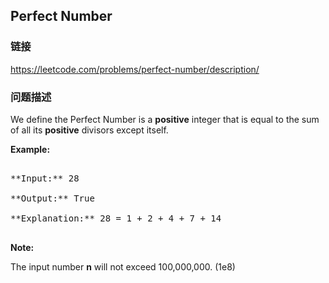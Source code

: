 ## Perfect Number  
### 链接  
https://leetcode.com/problems/perfect-number/description/  
### 问题描述
We define the Perfect Number is a **positive** integer that is equal to the sum of all its **positive** divisors except itself. 


**Example:**<br />
<pre>
**Input:** 28
**Output:** True
**Explanation:** 28 = 1 + 2 + 4 + 7 + 14
</pre>


**Note:**
The input number **n** will not exceed 100,000,000. (1e8)

